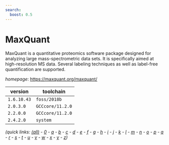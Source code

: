 ```yaml
---
search:
  boost: 0.5
---
```

# MaxQuant

MaxQuant is a quantitative proteomics software package designed for analyzing large  mass-spectrometric data sets. It is specifically aimed at high-resolution MS data. Several labeling  techniques as well as label-free quantification are supported.

*homepage*: <https://maxquant.org/maxquant/>

version | toolchain
--------|----------
``1.6.10.43`` | ``foss/2018b``
``2.0.3.0`` | ``GCCcore/11.2.0``
``2.2.0.0`` | ``GCCcore/11.2.0``
``2.4.2.0`` | ``system``


*(quick links: [(all)](../index.md) - [0](../0/index.md) - [a](../a/index.md) - [b](../b/index.md) - [c](../c/index.md) - [d](../d/index.md) - [e](../e/index.md) - [f](../f/index.md) - [g](../g/index.md) - [h](../h/index.md) - [i](../i/index.md) - [j](../j/index.md) - [k](../k/index.md) - [l](../l/index.md) - [m](../m/index.md) - [n](../n/index.md) - [o](../o/index.md) - [p](../p/index.md) - [q](../q/index.md) - [r](../r/index.md) - [s](../s/index.md) - [t](../t/index.md) - [u](../u/index.md) - [v](../v/index.md) - [w](../w/index.md) - [x](../x/index.md) - [y](../y/index.md) - [z](../z/index.md))*

